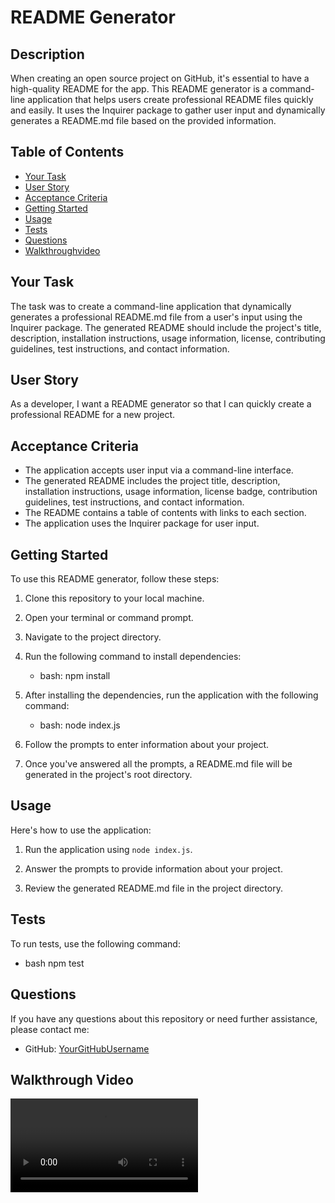 # README Generator

## Description

When creating an open source project on GitHub, it's essential to have a high-quality README for the app. This README generator is a command-line application that helps users create professional README files quickly and easily. It uses the Inquirer package to gather user input and dynamically generates a README.md file based on the provided information.

## Table of Contents

- [Your Task](#your-task)
- [User Story](#user-story)
- [Acceptance Criteria](#acceptance-criteria)
- [Getting Started](#getting-started)
- [Usage](#usage)
- [Tests](#tests)
- [Questions](#questions)
- [Walkthroughvideo](#walkthroughvideo)

## Your Task

The task was to create a command-line application that dynamically generates a professional README.md file from a user's input using the Inquirer package. The generated README should include the project's title, description, installation instructions, usage information, license, contributing guidelines, test instructions, and contact information.

## User Story

As a developer, I want a README generator so that I can quickly create a professional README for a new project.

## Acceptance Criteria

- The application accepts user input via a command-line interface.
- The generated README includes the project title, description, installation instructions, usage information, license badge, contribution guidelines, test instructions, and contact information.
- The README contains a table of contents with links to each section.
- The application uses the Inquirer package for user input.

## Getting Started

To use this README generator, follow these steps:

1. Clone this repository to your local machine.

2. Open your terminal or command prompt.

3. Navigate to the project directory.

4. Run the following command to install dependencies:

   - bash:
     npm install

5. After installing the dependencies, run the application with the following command:

   - bash:
     node index.js

6. Follow the prompts to enter information about your project.

7. Once you've answered all the prompts, a README.md file will be generated in the project's root directory.

## Usage

Here's how to use the application:

1. Run the application using `node index.js`.

2. Answer the prompts to provide information about your project.

3. Review the generated README.md file in the project directory.

## Tests

To run tests, use the following command:

- bash
  npm test

## Questions

If you have any questions about this repository or need further assistance, please contact me:

- GitHub: [YourGitHubUsername](https://github.com/tobzman.com)

## Walkthrough Video

<video src="Readme%20generator.mp4" controls title="Title"></video>